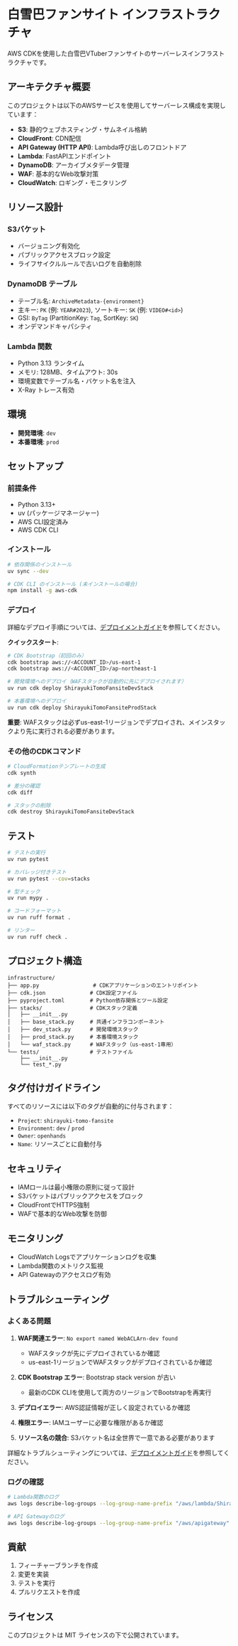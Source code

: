# 白雪巴ファンサイト インフラストラクチャ

AWS CDKを使用した白雪巴VTuberファンサイトのサーバーレスインフラストラクチャです。

## アーキテクチャ概要

このプロジェクトは以下のAWSサービスを使用してサーバーレス構成を実現しています：

- **S3**: 静的ウェブホスティング・サムネイル格納
- **CloudFront**: CDN配信
- **API Gateway (HTTP API)**: Lambda呼び出しのフロントドア
- **Lambda**: FastAPIエンドポイント
- **DynamoDB**: アーカイブメタデータ管理
- **WAF**: 基本的なWeb攻撃対策
- **CloudWatch**: ロギング・モニタリング

## リソース設計

### S3バケット
- バージョニング有効化
- パブリックアクセスブロック設定
- ライフサイクルルールで古いログを自動削除

### DynamoDB テーブル
- テーブル名: `ArchiveMetadata-{environment}`
- 主キー: `PK` (例: `YEAR#2023`), ソートキー: `SK` (例: `VIDEO#<id>`)
- GSI: `ByTag` (PartitionKey: `Tag`, SortKey: `SK`)
- オンデマンドキャパシティ

### Lambda 関数
- Python 3.13 ランタイム
- メモリ: 128MB、タイムアウト: 30s
- 環境変数でテーブル名・バケット名を注入
- X-Ray トレース有効

## 環境

- **開発環境**: `dev`
- **本番環境**: `prod`

## セットアップ

### 前提条件

- Python 3.13+
- uv (パッケージマネージャー)
- AWS CLI設定済み
- AWS CDK CLI

### インストール

```bash
# 依存関係のインストール
uv sync --dev

# CDK CLI のインストール (未インストールの場合)
npm install -g aws-cdk
```

### デプロイ

詳細なデプロイ手順については、[デプロイメントガイド](../docs/deployment.md)を参照してください。

**クイックスタート**:

```bash
# CDK Bootstrap（初回のみ）
cdk bootstrap aws://<ACCOUNT_ID>/us-east-1
cdk bootstrap aws://<ACCOUNT_ID>/ap-northeast-1

# 開発環境へのデプロイ（WAFスタックが自動的に先にデプロイされます）
uv run cdk deploy ShirayukiTomoFansiteDevStack

# 本番環境へのデプロイ
uv run cdk deploy ShirayukiTomoFansiteProdStack
```

**重要**: WAFスタックは必ずus-east-1リージョンでデプロイされ、メインスタックより先に実行される必要があります。

### その他のCDKコマンド

```bash
# CloudFormationテンプレートの生成
cdk synth

# 差分の確認
cdk diff

# スタックの削除
cdk destroy ShirayukiTomoFansiteDevStack
```

## テスト

```bash
# テストの実行
uv run pytest

# カバレッジ付きテスト
uv run pytest --cov=stacks

# 型チェック
uv run mypy .

# コードフォーマット
uv run ruff format .

# リンター
uv run ruff check .
```

## プロジェクト構造

```
infrastructure/
├── app.py                 # CDKアプリケーションのエントリポイント
├── cdk.json              # CDK設定ファイル
├── pyproject.toml        # Python依存関係とツール設定
├── stacks/               # CDKスタック定義
│   ├── __init__.py
│   ├── base_stack.py     # 共通インフラコンポーネント
│   ├── dev_stack.py      # 開発環境スタック
│   ├── prod_stack.py     # 本番環境スタック
│   └── waf_stack.py      # WAFスタック（us-east-1専用）
└── tests/                # テストファイル
    ├── __init__.py
    └── test_*.py
```

## タグ付けガイドライン

すべてのリソースには以下のタグが自動的に付与されます：

- `Project`: `shirayuki-tomo-fansite`
- `Environment`: `dev` / `prod`
- `Owner`: `openhands`
- `Name`: リソースごとに自動付与

## セキュリティ

- IAMロールは最小権限の原則に従って設計
- S3バケットはパブリックアクセスをブロック
- CloudFrontでHTTPS強制
- WAFで基本的なWeb攻撃を防御

## モニタリング

- CloudWatch Logsでアプリケーションログを収集
- Lambda関数のメトリクス監視
- API Gatewayのアクセスログ有効

## トラブルシューティング

### よくある問題

1. **WAF関連エラー**: `No export named WebACLArn-dev found`
   - WAFスタックが先にデプロイされているか確認
   - us-east-1リージョンでWAFスタックがデプロイされているか確認
   
2. **CDK Bootstrap エラー**: Bootstrap stack version が古い
   - 最新のCDK CLIを使用して両方のリージョンでBootstrapを再実行
   
3. **デプロイエラー**: AWS認証情報が正しく設定されているか確認

4. **権限エラー**: IAMユーザーに必要な権限があるか確認

5. **リソース名の競合**: S3バケット名は全世界で一意である必要があります

詳細なトラブルシューティングについては、[デプロイメントガイド](../docs/deployment.md#-トラブルシューティング)を参照してください。

### ログの確認

```bash
# Lambda関数のログ
aws logs describe-log-groups --log-group-name-prefix "/aws/lambda/ShirayukiTomoFansite"

# API Gatewayのログ
aws logs describe-log-groups --log-group-name-prefix "/aws/apigateway"
```

## 貢献

1. フィーチャーブランチを作成
2. 変更を実装
3. テストを実行
4. プルリクエストを作成

## ライセンス

このプロジェクトは MIT ライセンスの下で公開されています。